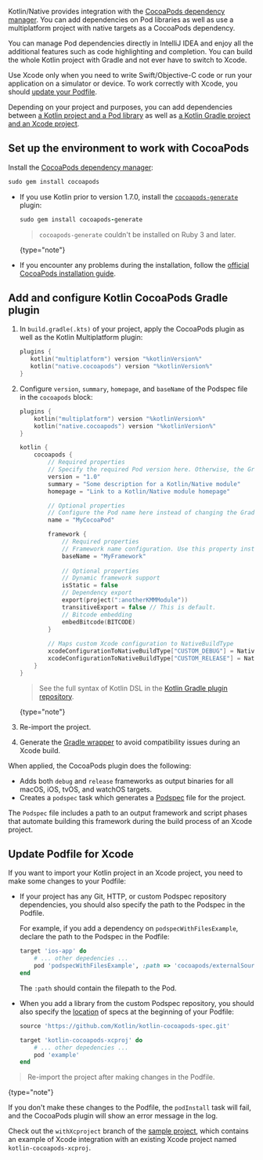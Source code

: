 [//]: # (title: CocoaPods overview and setup)

Kotlin/Native provides integration with the [CocoaPods dependency manager](https://cocoapods.org/). You can add dependencies
on Pod libraries as well as use a multiplatform project with native targets as a CocoaPods dependency.

You can manage Pod dependencies directly in IntelliJ IDEA and enjoy all the additional features such as code highlighting 
and completion. You can build the whole Kotlin project with Gradle and not ever have to switch to Xcode. 

Use Xcode only when you need to write Swift/Objective-C code or run your application on a simulator or device.
To work correctly with Xcode, you should [update your Podfile](#update-podfile-for-xcode). 

Depending on your project and purposes, you can add dependencies between [a Kotlin project and a Pod library](native-cocoapods-libraries.md)
as well as [a Kotlin Gradle project and an Xcode project](native-cocoapods-xcode.md).

## Set up the environment to work with CocoaPods

Install the [CocoaPods dependency manager](https://cocoapods.org/):

```ruby
sudo gem install cocoapods
```

* If you use Kotlin prior to version 1.7.0, install the [`cocoapods-generate`](https://github.com/square/cocoapods-generate)
plugin:

  ```ruby
  sudo gem install cocoapods-generate
  ```
  
  > `cocoapods-generate` couldn't be installed on Ruby 3 and later.
  > 
  {type="note"}

* If you encounter any problems during the installation, follow the [official CocoaPods installation guide](https://guides.cocoapods.org/using/getting-started.html#getting-started).

## Add and configure Kotlin CocoaPods Gradle plugin

1. In `build.gradle(.kts)` of your project, apply the CocoaPods plugin as well as the Kotlin Multiplatform plugin:
    
    ```kotlin
    plugins {
       kotlin("multiplatform") version "%kotlinVersion%"
       kotlin("native.cocoapods") version "%kotlinVersion%"
    }
    ```

2. Configure `version`, `summary`, `homepage`, and `baseName` of the Podspec file in the `cocoapods` block:
    
    ```kotlin
    plugins {
        kotlin("multiplatform") version "%kotlinVersion%"
        kotlin("native.cocoapods") version "%kotlinVersion%"
    }
 
    kotlin {
        cocoapods {
            // Required properties
            // Specify the required Pod version here. Otherwise, the Gradle project version is used.
            version = "1.0"
            summary = "Some description for a Kotlin/Native module"
            homepage = "Link to a Kotlin/Native module homepage"
   
            // Optional properties
            // Configure the Pod name here instead of changing the Gradle project name
            name = "MyCocoaPod"

            framework {
                // Required properties              
                // Framework name configuration. Use this property instead of deprecated 'frameworkName'
                baseName = "MyFramework"
                
                // Optional properties
                // Dynamic framework support
                isStatic = false
                // Dependency export
                export(project(":anotherKMMModule"))
                transitiveExport = false // This is default.
                // Bitcode embedding
                embedBitcode(BITCODE)
            }
            
            // Maps custom Xcode configuration to NativeBuildType
            xcodeConfigurationToNativeBuildType["CUSTOM_DEBUG"] = NativeBuildType.DEBUG
            xcodeConfigurationToNativeBuildType["CUSTOM_RELEASE"] = NativeBuildType.RELEASE
        }
    }
    ```

    > See the full syntax of Kotlin DSL in the [Kotlin Gradle plugin repository](https://github.com/JetBrains/kotlin/blob/master/libraries/tools/kotlin-gradle-plugin/src/common/kotlin/org/jetbrains/kotlin/gradle/targets/native/cocoapods/CocoapodsExtension.kt).
    >
    {type="note"}
    
3. Re-import the project.
4. Generate the [Gradle wrapper](https://docs.gradle.org/current/userguide/gradle_wrapper.html) to avoid compatibility
issues during an Xcode build.

When applied, the CocoaPods plugin does the following:

* Adds both `debug` and `release` frameworks as output binaries for all macOS, iOS, tvOS, and watchOS targets.
* Creates a `podspec` task which generates a [Podspec](https://guides.cocoapods.org/syntax/podspec.html)
file for the project.

The `Podspec` file includes a path to an output framework and script phases that automate building this framework during 
the build process of an Xcode project.

## Update Podfile for Xcode

If you want to import your Kotlin project in an Xcode project, you need to make some changes to your Podfile:

* If your project has any Git, HTTP, or custom Podspec repository dependencies, you should also specify the path to
the Podspec in the Podfile.

    For example, if you add a dependency on `podspecWithFilesExample`, declare the path to the Podspec in the Podfile:

    ```ruby
    target 'ios-app' do
        # ... other depedencies ...
        pod 'podspecWithFilesExample', :path => 'cocoapods/externalSources/url/podspecWithFilesExample'
    end
    ```

    The `:path` should contain the filepath to the Pod.

* When you add a library from the custom Podspec repository, you should also specify the [location](https://guides.cocoapods.org/syntax/podfile.html#source)
of specs at the beginning of your Podfile:

    ```ruby
    source 'https://github.com/Kotlin/kotlin-cocoapods-spec.git'

    target 'kotlin-cocoapods-xcproj' do
        # ... other depedencies ...
        pod 'example'
    end
    ```

> Re-import the project after making changes in the Podfile.
>
{type="note"}

If you don't make these changes to the Podfile, the `podInstall` task will fail, and the CocoaPods plugin will show
an error message in the log.

Check out the `withXcproject` branch of the [sample project](https://github.com/Kotlin/kmm-with-cocoapods-sample),
which contains an example of Xcode integration with an existing Xcode project named `kotlin-cocoapods-xcproj`.
